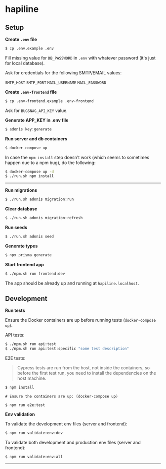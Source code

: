 # hapiline

## Setup

**Create `.env` file**

```bash
$ cp .env.example .env
```

Fill missing value for `DB_PASSWORD` in `.env` with whatever password (it's just for local database).

Ask for credentials for the following SMTP/EMAIL values:

`SMTP_HOST`
`SMTP_PORT`
`MAIL_USERNAME`
`MAIL_PASSWORD`

**Create `.env-frontend` file**

```bash
$ cp .env-frontend.example .env-frontend
```

Ask for `BUGSNAG_API_KEY` value.

**Generate APP_KEY in .env file**

```bash
$ adonis key:generate
```

**Run server and db containers**

```bash
$ docker-compose up
```

In case the `npm install` step doesn't work (which seems to sometimes happen due to a npm bug),
do the following:

```bash
$ docker-compose up -d
$ ./run.sh npm install
```

---

**Run migrations**

```bash
$ ./run.sh adonis migration:run
```

**Clear database**

```bash
$ ./run.sh adonis migration:refresh
```

**Run seeds**

```bash
$ ./run.sh adonis seed
```

**Generate types**

```bash
$ npx prisma generate
```

**Start frontend app**

```bash
$ ./npm.sh run frontend:dev
```

The app should be already up and running at `hapiline.localhost`.

## Development

**Run tests**

Ensure the Docker containers are up before running tests (`docker-compose up`).

API tests:

```bash
$ ./npm.sh run api:test
$ ./npm.sh run api:test:specific "some test description"
```

E2E tests:

> Cypress tests are run from the host, not inside the containers, so before the first test run, you need to install the dependencies on the host machine.

```bash
$ npm install
```

```
# Ensure the containers are up: (docker-compose up)

$ npm run e2e:test
```

**Env validation**

To validate the development env files (server and frontend):

```bash
$ npm run validate:env:dev
```

To validate both development and production env files (server and frontend):

```bash
$ npm run validate:env:all
```

---
